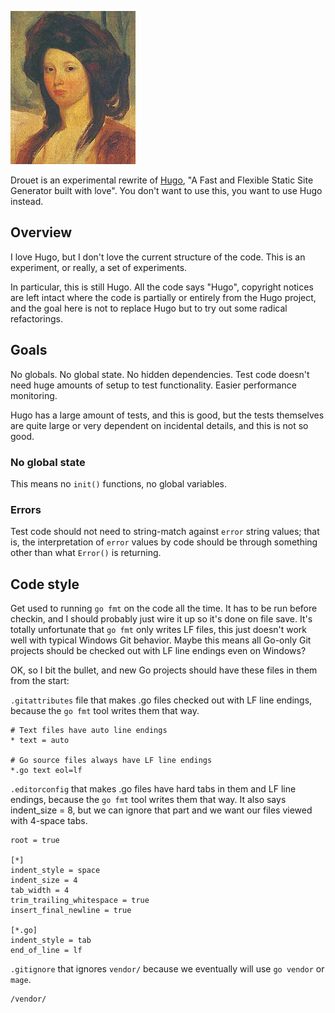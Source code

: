 ![Drouet](https://raw.githubusercontent.com/neurocline/drouet/master/docs/drouet.png)

Drouet is an experimental rewrite of [Hugo](https://github.com/gohugoio/hugo), "A Fast and Flexible Static Site Generator built with love". You don't want to use this, you want to use Hugo instead.

## Overview

I love Hugo, but I don't love the current structure of the code. This is an experiment,
or really, a set of experiments.

In particular, this is still Hugo. All the code says "Hugo", copyright notices are left intact
where the code is partially or entirely from the Hugo project, and the goal here is not to
replace Hugo but to try out some radical refactorings.

## Goals

No globals. No global state. No hidden dependencies. Test code doesn't need huge amounts
of setup to test functionality. Easier performance monitoring.

Hugo has a large amount of tests, and this is good, but the tests themselves are quite
large or very dependent on incidental details, and this is not so good.

### No global state

This means no `init()` functions, no global variables.

### Errors

Test code should not need to string-match against `error` string values; that is, the interpretation
of `error` values by code should be through something other than what `Error()` is returning.

## Code style

Get used to running `go fmt` on the code all the time. It has to be run before checkin,
and I should probably just wire it up so it's done on file save. It's totally unfortunate
that `go fmt` only writes LF files, this just doesn't work well with typical Windows Git
behavior. Maybe this means all Go-only Git projects should be checked out with LF line endings
even on Windows?

OK, so I bit the bullet, and new Go projects should have these files in them from the start:

`.gitattributes` file that makes .go files checked out with LF line endings, because the `go fmt`
tool writes them that way.

```
# Text files have auto line endings
* text = auto

# Go source files always have LF line endings
*.go text eol=lf
```

`.editorconfig` that makes .go files have hard tabs in them and LF line endings, because the `go
fmt` tool writes them that way. It also says indent_size = 8, but we can ignore that part and we
want our files viewed with 4-space tabs.

```
root = true

[*]
indent_style = space
indent_size = 4
tab_width = 4
trim_trailing_whitespace = true
insert_final_newline = true

[*.go]
indent_style = tab
end_of_line = lf
```

`.gitignore` that ignores `vendor/` because we eventually will use `go vendor` or `mage`.

```
/vendor/
```
